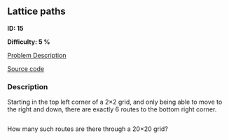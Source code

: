 ## Lattice paths

**ID: 15**

**Difficulty: 5 %**

[Problem Description](https://projecteuler.net/problem=15)

[Source code](main.cpp)

### Description
<div class="problem_content" role="problem">
<p>Starting in the top left corner of a 2×2 grid, and only being able to move to the right and down, there are exactly 6 routes to the bottom right corner.</p>
<div style="text-align:center;">
<img alt="" class="dark_img" src="project/images/p015.png"/></div>
<p>How many such routes are there through a 20×20 grid?</p>
</div>